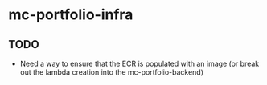 # mc-portfolio-infra

## TODO
* Need a way to ensure that the ECR is populated with an image (or break out the lambda creation into the mc-portfolio-backend)